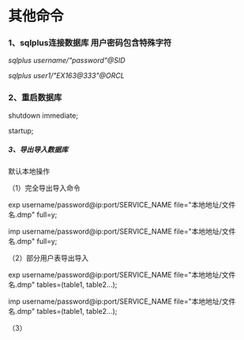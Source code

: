 # 其他命令

### 1、sqlplus连接数据库 用户密码包含特殊字符

_sqlplus username/\"password\"@SID_

_sqlplus user1/\"EX163@333\"@ORCL_

### 2、重启数据库

shutdown immediate;

startup;

##### 3、导出导入数据库

默认本地操作

（1）完全导出导入命令

exp username/password@ip:port/SERVICE\_NAME file="本地地址/文件名.dmp" full=y;

imp username/password@ip:port/SERVICE\_NAME file="本地地址/文件名.dmp" full=y;

（2）部分用户表导出导入

exp username/password@ip:port/SERVICE\_NAME file="本地地址/文件名.dmp" tables=\(table1, table2...\);

imp username/password@ip:port/SERVICE\_NAME file="本地地址/文件名.dmp" tables=\(table1, table2...\);

（3）

